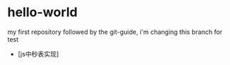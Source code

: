 
# hello-world
my first repository
followed by the git-guide, i'm changing this branch for test


- [js中秒表实现]
